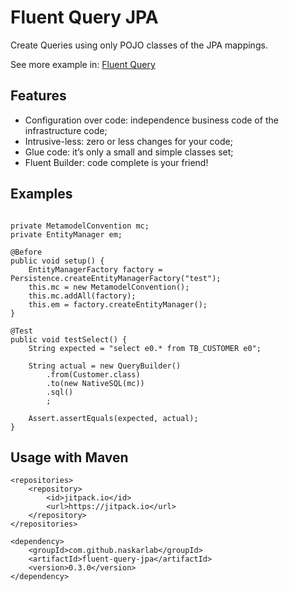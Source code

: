 # Fluent Query JPA

Create Queries using only POJO classes of the JPA mappings.  

See more example in: [Fluent Query](https://github.com/naskarlab/fluent-query)

## Features

* Configuration over code: independence business code of the infrastructure code;
* Intrusive-less: zero or less changes for your code;
* Glue code: it’s only a small and simple classes set;
* Fluent Builder: code complete is your friend!


## Examples

```

private MetamodelConvention mc;
private EntityManager em;

@Before
public void setup() {
    EntityManagerFactory factory = Persistence.createEntityManagerFactory("test");
    this.mc = new MetamodelConvention();
    this.mc.addAll(factory);
    this.em = factory.createEntityManager();
}

@Test
public void testSelect() {
	String expected = "select e0.* from TB_CUSTOMER e0";
	
	String actual = new QueryBuilder()
		.from(Customer.class)
		.to(new NativeSQL(mc))
		.sql()
		;
	
	Assert.assertEquals(expected, actual);
} 
```

## Usage with Maven

```
<repositories>
	<repository>
	    <id>jitpack.io</id>
	    <url>https://jitpack.io</url>
	</repository>
</repositories>

<dependency>
    <groupId>com.github.naskarlab</groupId>
    <artifactId>fluent-query-jpa</artifactId>
    <version>0.3.0</version>
</dependency>
```

